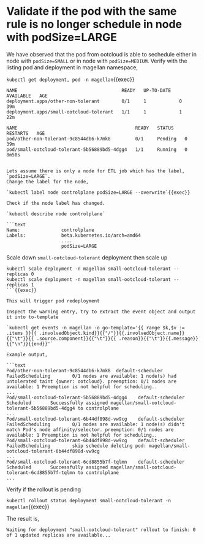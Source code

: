 # Validate if the pod with the same rule is no longer schedule in node with podSize=LARGE

We have observed that the pod from ootcloud is able to sechedule either in node with `podSize=SMALL` or in node with `podSize=MEDIUM`. Verify with the listing pod and deployment in magellan namespace,

`kubectl get deployment, pod -n magellan`{{exec}}

```text
NAME                                      READY   UP-TO-DATE   AVAILABLE   AGE
deployment.apps/other-non-tolerant        0/1     1            0           39m
deployment.apps/small-ootcloud-tolerant   1/1     1            1           22m

NAME                                           READY   STATUS    RESTARTS   AGE
pod/other-non-tolerant-9c8544db6-k7mk8         0/1     Pending   0          39m
pod/small-ootcloud-tolerant-5b56889bd5-4dgg4   1/1     Running   0          8m50s


Lets assume there is only a node for ETL job which has the label, `podSize=LARGE`.
Change the label for the node,

`kubectl label node controlplane podSize=LARGE --overwrite`{{exec}}

Check if the node label has changed.

`kubectl describe node controlplane`

```text
Name:               controlplane
Labels:             beta.kubernetes.io/arch=amd64
                    ....
                    podSize=LARGE

```

Scale down `small-ootcloud-tolerant` deployment then scale up

```
kubectl scale deployment -n magellan small-ootcloud-tolerant --replicas 0
kubectl scale deployment -n magellan small-ootcloud-tolerant --replicas 1
```{{exec}}

This will trigger pod redeployment

Inspect the warning entry, try to extract the event object and output it into to-template

`kubectl get events -n magellan -o go-template='{{ range $k,$v := .items }}{{ .involvedObject.kind}}{{"/"}}{{.involvedObject.name}}{{"\t"}}{{ .source.component}}{{"\t"}}{{ .reason}}{{"\t"}}{{.message}}{{"\n"}}{{end}}'`

Example output,

```text
Pod/other-non-tolerant-9c8544db6-k7mk8  default-scheduler       FailedScheduling        0/1 nodes are available: 1 node(s) had untolerated taint {owner: ootcloud}. preemption: 0/1 nodes are available: 1 Preemption is not helpful for scheduling..
...
Pod/small-ootcloud-tolerant-5b56889bd5-4dgg4    default-scheduler       Scheduled       Successfully assigned magellan/small-ootcloud-tolerant-5b56889bd5-4dgg4 to controlplane
...
Pod/small-ootcloud-tolerant-6b44df898d-vw9cg    default-scheduler       FailedScheduling        0/1 nodes are available: 1 node(s) didn't match Pod's node affinity/selector. preemption: 0/1 nodes are available: 1 Preemption is not helpful for scheduling..
Pod/small-ootcloud-tolerant-6b44df898d-vw9cg    default-scheduler       FailedScheduling        skip schedule deleting pod: magellan/small-ootcloud-tolerant-6b44df898d-vw9cg
...
Pod/small-ootcloud-tolerant-6cd8855b7f-tqlmn    default-scheduler       Scheduled       Successfully assigned magellan/small-ootcloud-tolerant-6cd8855b7f-tqlmn to controlplane
...
```

Verify if the rollout is pending

`kubectl rollout status deployment small-ootcloud-tolerant -n magellan`{{exec}}

The result is,

```text
Waiting for deployment "small-ootcloud-tolerant" rollout to finish: 0 of 1 updated replicas are available...
```
